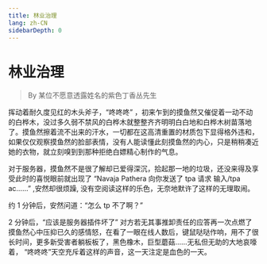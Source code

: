 ```yaml
---
title: 林业治理
lang: zh-CN
sidebarDepth: 0
---
```


# 林业治理

> By 某位不愿意透露姓名的紫色丁香丛先生

挥动着耐久度见红的木头斧子，“咚咚咚” ，初来乍到的摸鱼然又催促着一动不动的白桦木，没过多久弱不禁风的白桦木就整整齐齐明明白白地和白桦木树苗落地了。摸鱼然擦着流不出来的汗水，一切都在这高清重置的材质包下显得格外违和，如果仅仅观察摸鱼然的脸部表情，没有人能读懂此刻摸鱼然的内心，只是稍稍凑近她的衣物，就立刻嗅到到那种拒绝白嫖精心制作的气息。

对于服务器，摸鱼然不是很了解却已爱得深沉，拾起那一地的垃圾，还没来得及享受此时的喜悦眼前就出现了 “Navaja Pathera 向你发送了 tpa 请求 输入/tpa ac……” ,安然却很烦躁, 没有空阅读这样的乐色，无奈地默许了这样的无理取闹。

约 1 分钟后，安然问道：“怎么 tp 不了啊？”

2 分钟后，“应该是服务器插件坏了” 对方若无其事推卸责任的应答再一次点燃了摸鱼然心中压抑已久的感情怒，在看了一眼在线人数后，键鼠哒哒作响，用不了很长时间，更多新受害者躺板板了，黑色橡木，巨型蘑菇……无私但无助的大地哀嚎着， “咚咚咚”天空充斥着这样的声音，这一天注定是血色的一天。

